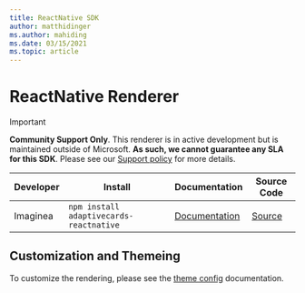 ```yaml
---
title: ReactNative SDK
author: matthidinger
ms.author: mahiding
ms.date: 03/15/2021
ms.topic: article
---
```


# ReactNative Renderer

> [!IMPORTANT]
>
> **Community Support Only**. This renderer is in active development but is maintained outside of Microsoft. **As such, we cannot guarantee any SLA for this SDK**. Please see our [Support policy](https://github.com/microsoft/AdaptiveCards/blob/main/SUPPORT.MD) for more details. 
>


Developer | Install | Documentation | Source Code
---|---|---|---
Imaginea | `npm install adaptivecards-reactnative` | [Documentation](https://www.npmjs.com/package/adaptivecards-reactnative) | [Source](https://github.com/microsoft/AdaptiveCards/tree/master/source/community/reactnative)

## Customization and Themeing

To customize the rendering, please see the [theme config](./theme-config.md) documentation.
